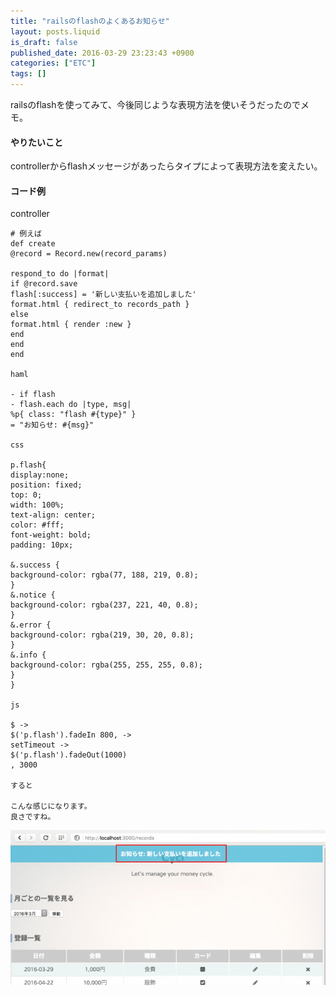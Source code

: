 ```yaml
---
title: "railsのflashのよくあるお知らせ"
layout: posts.liquid
is_draft: false
published_date: 2016-03-29 23:23:43 +0900
categories: ["ETC"]
tags: []
---
```


railsのflashを使ってみて、今後同じような表現方法を使いそうだったのでメモ。

#### やりたいこと
controllerからflashメッセージがあったらタイプによって表現方法を変えたい。

#### コード例
controller

    # 例えば
    def create
    @record = Record.new(record_params)

    respond_to do |format|
    if @record.save
    flash[:success] = '新しい支払いを追加しました'
    format.html { redirect_to records_path }
    else
    format.html { render :new }
    end
    end
    end

    haml

    - if flash
    - flash.each do |type, msg|
    %p{ class: "flash #{type}" }
    = "お知らせ: #{msg}"

    css

    p.flash{
    display:none;
    position: fixed;
    top: 0;
    width: 100%;
    text-align: center;
    color: #fff;
    font-weight: bold;
    padding: 10px;

    &.success {
    background-color: rgba(77, 188, 219, 0.8);
    }
    &.notice {
    background-color: rgba(237, 221, 40, 0.8);
    }
    &.error {
    background-color: rgba(219, 30, 20, 0.8);
    }
    &.info {
    background-color: rgba(255, 255, 255, 0.8);
    }
    }

    js

    $ ->
    $('p.flash').fadeIn 800, ->
    setTimeout ->
    $('p.flash').fadeOut(1000)
    , 3000

    すると

    こんな感じになります。
    良さですね。

 <img class="in_article" src="/public/images/2017/09/8d20b-0ebvdv-pyt9xdmihj.png">
